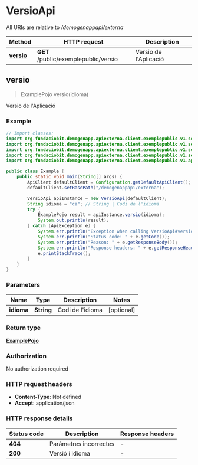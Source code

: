 # VersioApi

All URIs are relative to */demogenappapi/externa*

| Method | HTTP request | Description |
|------------- | ------------- | -------------|
| [**versio**](VersioApi.md#versio) | **GET** /public/exemplepublic/versio | Versio de l&#39;Aplicació |



## versio

> ExamplePojo versio(idioma)

Versio de l&#39;Aplicació

### Example

```java
// Import classes:
import org.fundaciobit.demogenapp.apiexterna.client.exemplepublic.v1.services.ApiClient;
import org.fundaciobit.demogenapp.apiexterna.client.exemplepublic.v1.services.ApiException;
import org.fundaciobit.demogenapp.apiexterna.client.exemplepublic.v1.services.Configuration;
import org.fundaciobit.demogenapp.apiexterna.client.exemplepublic.v1.services.models.*;
import org.fundaciobit.demogenapp.apiexterna.client.exemplepublic.v1.api.VersioApi;

public class Example {
    public static void main(String[] args) {
        ApiClient defaultClient = Configuration.getDefaultApiClient();
        defaultClient.setBasePath("/demogenappapi/externa");

        VersioApi apiInstance = new VersioApi(defaultClient);
        String idioma = "ca"; // String | Codi de l'idioma
        try {
            ExamplePojo result = apiInstance.versio(idioma);
            System.out.println(result);
        } catch (ApiException e) {
            System.err.println("Exception when calling VersioApi#versio");
            System.err.println("Status code: " + e.getCode());
            System.err.println("Reason: " + e.getResponseBody());
            System.err.println("Response headers: " + e.getResponseHeaders());
            e.printStackTrace();
        }
    }
}
```

### Parameters


| Name | Type | Description  | Notes |
|------------- | ------------- | ------------- | -------------|
| **idioma** | **String**| Codi de l&#39;idioma | [optional] |

### Return type

[**ExamplePojo**](ExamplePojo.md)

### Authorization

No authorization required

### HTTP request headers

- **Content-Type**: Not defined
- **Accept**: application/json


### HTTP response details
| Status code | Description | Response headers |
|-------------|-------------|------------------|
| **404** | Paràmetres incorrectes |  -  |
| **200** | Versió i idioma |  -  |

